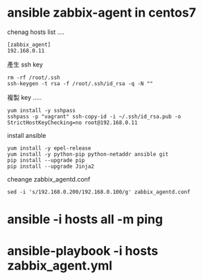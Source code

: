 # ansible zabbix-agent in centos7

chenag hosts list ....
```
[zabbix_agent]
192.168.0.11
```

產生 ssh key
```
rm -rf /root/.ssh
ssh-keygen -t rsa -f /root/.ssh/id_rsa -q -N ""
```
複製 key .....
```
yum install -y sshpass
sshpass -p "vagrant" ssh-copy-id -i ~/.ssh/id_rsa.pub -o StrictHostKeyChecking=no root@192.168.0.11
```

install ansible
```
yum install -y epel-release
yum install -y python-pip python-netaddr ansible git
pip install --upgrade pip
pip install --upgrade Jinja2
```
cheange zabbix_agentd.conf
```
sed -i 's/192.168.0.200/192.168.0.100/g' zabbix_agentd.conf
```

# ansible -i hosts all -m ping

# ansible-playbook -i hosts zabbix_agent.yml




